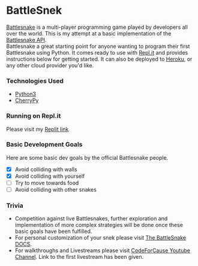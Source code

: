 # BattleSnek
[Battlesnake](https://docs.battlesnake.com/references/api) is a multi-player programming game played by developers all over the world. This is my attempt at a basic implementation of the [Battlesnake API](https://docs.battlesnake.com/references/api).   
Battlesnake a great starting point for anyone wanting to program their first Battlesnake using Python. It comes ready to use with [Repl.it](https://repl.it) and provides instructions below for getting started. It can also be deployed to [Heroku](https://heroku.com), or any other cloud provider you'd like.

### Technologies Used  
* [Python3](https://www.python.org/)
* [CherryPy](https://cherrypy.org/)  

### Running on Repl.it  
Please visit my [Replit link](https://replit.com/@SharenGanesh029/starter-snek-python#server.py)

### Basic Development Goals   
Here are some basic dev goals by the official Battlesnake people.  
- [x] Avoid colliding with walls
- [x] Avoid colliding with yourself
- [ ] Try to move towards food
- [ ] Avoid colliding with other snakes  

### Trivia   
- Competition against live Battlesnakes, further exploration and implementation of more complex strategies will be done once these basic goals have been fulfilled. 
- For personal customization of your snek please visit [The BattleSnake DOCS](https://docs.battlesnake.com/).   
- For walkthroughs and Livestreams please visit [CodeForCause Youtube Channel](https://www.youtube.com/watch?v=lVyCBeHFke0). Link to the first livestream has been given. 
